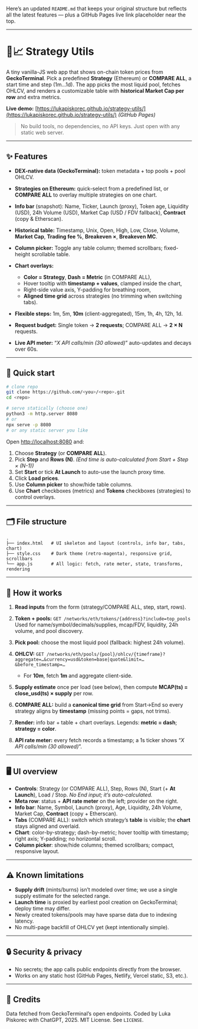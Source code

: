 Here’s an updated `README.md` that keeps your original structure but reflects all the latest features — plus a GitHub Pages live link placeholder near the top.

---

# 🦎📈 Strategy Utils

A tiny vanilla-JS web app that shows on-chain token prices from **GeckoTerminal**.
Pick a predefined **Strategy** (Ethereum) or **COMPARE ALL**, a start time and step (1m…1d). The app picks the most liquid pool, fetches OHLCV, and renders a customizable table with **historical Market Cap per row** and extra metrics.

**Live demo:** [https://lukapiskorec.github.io/strategy-utils/](https://lukapiskorec.github.io/strategy-utils/) *(GitHub Pages)*

> No build tools, no dependencies, no API keys. Just open with any static web server.

---

## ✨ Features

* **DEX-native data (GeckoTerminal):** token metadata + top pools + pool OHLCV.
* **Strategies on Ethereum:** quick-select from a predefined list, or **COMPARE ALL** to overlay multiple strategies on one chart.
* **Info bar** (snapshot): Name, Ticker, Launch (proxy), Token age, Liquidity (USD), 24h Volume (USD), Market Cap (USD / FDV fallback), **Contract** (copy & Etherscan).
* **Historical table:** Timestamp, Unix, Open, High, Low, Close, Volume, **Market Cap**, **Trading fee %**, **Breakeven ×**, **Breakeven MC**.
* **Column picker:** Toggle any table column; themed scrollbars; fixed-height scrollable table.
* **Chart overlays:**

  * **Color = Strategy**, **Dash = Metric** (in COMPARE ALL),
  * Hover tooltip with **timestamp + values**, clamped inside the chart,
  * Right-side value axis, Y-padding for breathing room,
  * **Aligned time grid** across strategies (no trimming when switching tabs).
* **Flexible steps:** 1m, 5m, **10m** (client-aggregated), 15m, 1h, 4h, 12h, 1d.
* **Request budget:** Single token → **2 requests**; COMPARE ALL → **2 × N** requests.
* **Live API meter:** “*X API calls/min (30 allowed)*” auto-updates and decays over 60s.

---

## 🚀 Quick start

```bash
# clone repo
git clone https://github.com/<you>/<repo>.git
cd <repo>

# serve statically (choose one)
python3 -m http.server 8080
# or
npx serve -p 8080
# or any static server you like
```

Open [http://localhost:8080](http://localhost:8080) and:

1. Choose **Strategy** (or **COMPARE ALL**).
2. Pick **Step** and **Rows (N)**.
   *(End time is auto-calculated from Start + Step × (N-1))*
3. Set **Start** or tick **At Launch** to auto-use the launch proxy time.
4. Click **Load prices**.
5. Use **Column picker** to show/hide table columns.
6. Use **Chart** checkboxes (metrics) and **Tokens** checkboxes (strategies) to control overlays.

---

## 🗂️ File structure

```
.
├── index.html   # UI skeleton and layout (controls, info bar, tabs, chart)
├── style.css    # Dark theme (retro-magenta), responsive grid, scrollbars
└── app.js       # All logic: fetch, rate meter, state, transforms, rendering
```

---

## 🧠 How it works

1. **Read inputs** from the form (strategy/COMPARE ALL, step, start, rows).
2. **Token + pools:** `GET /networks/eth/tokens/{address}?include=top_pools`
   Used for name/symbol/decimals/supplies, mcap/FDV, liquidity, 24h volume, and pool discovery.
3. **Pick pool:** choose the most liquid pool (fallback: highest 24h volume).
4. **OHLCV:**
   `GET /networks/eth/pools/{pool}/ohlcv/{timeframe}?aggregate=…&currency=usd&token=base|quote&limit=…&before_timestamp=…`

   * For **10m**, fetch **1m** and aggregate client-side.
5. **Supply estimate** once per load (see below), then compute **MCAP(ts) = close_usd(ts) × supply** per row.
6. **COMPARE ALL:** build a **canonical time grid** from Start→End so every strategy aligns by **timestamp** (missing points = gaps, not trims).
7. **Render:** info bar + table + chart overlays. Legends: **metric = dash**; **strategy = color**.
8. **API rate meter:** every fetch records a timestamp; a 1s ticker shows “*X API calls/min (30 allowed)*”.

---

## 🖥️ UI overview

* **Controls**: Strategy (or COMPARE ALL), Step, Rows (N), Start (+ **At Launch**), Load / Stop.
  *No End input; it’s auto-calculated.*
* **Meta row**: status + **API rate meter** on the left; provider on the right.
* **Info bar**: Name, Symbol, Launch (proxy), Age, Liquidity, 24h Volume, Market Cap, **Contract** (copy + Etherscan).
* **Tabs** (COMPARE ALL): switch which strategy’s **table** is visible; the **chart** stays aligned and overlaid.
* **Chart**: color-by-strategy; dash-by-metric; hover tooltip with timestamp; right axis; Y-padding; no horizontal scroll.
* **Column picker**: show/hide columns; themed scrollbars; compact, responsive layout.

---

## ⚠️ Known limitations

* **Supply drift** (mints/burns) isn’t modeled over time; we use a single supply estimate for the selected range.
* **Launch time** is proxied by earliest pool creation on GeckoTerminal; deploy time may differ.
* Newly created tokens/pools may have sparse data due to indexing latency.
* No multi-page backfill of OHLCV yet (kept intentionally simple).

---

## 🔒 Security & privacy

* No secrets; the app calls public endpoints directly from the browser.
* Works on any static host (GitHub Pages, Netlify, Vercel static, S3, etc.).

---

## 🙏 Credits

Data fetched from GeckoTerminal’s open endpoints.
Coded by Luka Piskorec with ChatGPT, 2025.
MIT License. See `LICENSE`.

